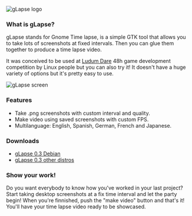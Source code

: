 ![gLapse logo](https://raw.github.com/siondream/glapse/master/web/glapse-logo.redimensionado.png)

### What is gLapse?

gLapse stands for Gnome Time lapse, is a simple GTK tool that allows you to take lots of screenshots
at fixed intervals. Then you can glue them together to produce a time lapse video.

It was conceived to be used at [Ludum Dare](http://ludumdare.com/compo/) 48h game development competition
by Linux people but you can also try it! It doesn't have a huge variety of options but it's pretty easy to use.

![gLapse screen](https://raw.github.com/siondream/glapse/master/web/glapse-02.png)

### Features

* Take .png screenshots with custom interval and quality.
* Make video using saved screenshots with custom FPS.
* Multilanguage: English, Spanish, German, French and Japanese.

### Downloads

* [gLapse 0.3 Debian](https://github.com/downloads/siondream/glapse/glapse_0.3_all.deb)
* [gLapse 0.3 other distros](https://github.com/downloads/siondream/glapse/glapse-0.3.tar.gz)

### Show your work!

Do you want everybody to know how you've worked in your last project? Start taking
desktop screenshots at a fix time interval and let the party begin! When you're finnished,
push the "make video" button and that's it! You'll have your time lapse video ready to be showcased.
